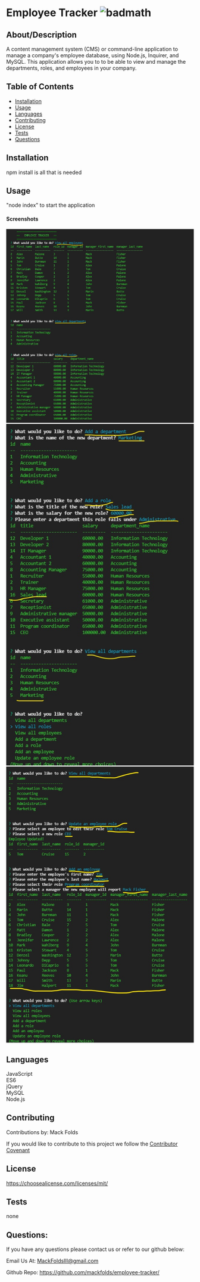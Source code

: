  # Employee Tracker  ![badmath](https://img.shields.io/badge/license-MIT-blue)

  ## About/Description

  A content management system (CMS) or command-line application to manage a company's employee database, using Node.js, Inquirer, and MySQL. This application allows you to to be able to view and manage the departments, roles, and employees in your company.

  ## Table of Contents

  * [Installation](#installation)
  * [Usage](#usage)
  * [Languages](#languages)
  * [Contributing](#contributing)
  * [License](#license)
  * [Tests](#tests)
  * [Questions](#questions)
  
  ## Installation

  npm install is all that is needed

  ## Usage
  
  "node index" to start the application

  #### Screenshots

  <img src="./assets/imgs/Screenshot (56)_li.jpg" alt="starting employee tracker on open">

  <img src="./assets/imgs/Screenshot (57)_li.jpg" alt="view all departments">

  <img src="./assets/imgs/Screenshot (58)_li.jpg" alt="view all employees">

  ## Languages

  JavaScript<br>ES6<br>jQuery<br>MySQL<br>Node.js<br>

  ## Contributing

  Contributions by: Mack Folds

  If you would like to contribute to this project we follow the [Contributor Covenant](https://www.contributor-covenant.org/)

  ## License

  https://choosealicense.com/licenses/mit/

  ## Tests

  none

  ## Questions:

  If you have any questions please contact us or refer to our github below:

  Email Us At: MackFoldsIII@gmail.com

  Github Repo: https://github.com/mackfolds/employee-tracker/


